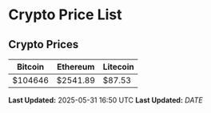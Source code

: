 # Crypto Price List

## Crypto Prices
| Bitcoin | Ethereum | Litecoin |
| ------- | -------- | -------- |
| $104646 | $2541.89 | $87.53 |
**Last Updated:** 2025-05-31 16:50 UTC
**Last Updated:** $DATE$
